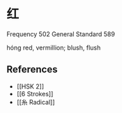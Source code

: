 # 红
Frequency 502
General Standard 589

hóng
red, vermillion; blush, flush

## References
- [[HSK 2]]
- [[6 Strokes]]
- [[糸 Radical]]